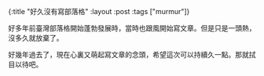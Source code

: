 {:title "好久沒有寫部落格"
 :layout :post
 :tags  ["murmur"]}

好多年前臺灣部落格開始蓬勃發展時，當時也跟風開始寫文章。但是只是一頭熱，沒多久就放棄了。

好幾年過去了，現在心裏又萌起寫文章的念頭，希望這次可以持續久一點。那就拭目以待吧。
